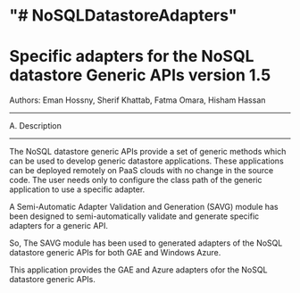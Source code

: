 "# NoSQLDatastoreAdapters" 
===============================================================
Specific adapters for the NoSQL datastore Generic APIs version 1.5
===============================================================
Authors: Eman Hossny, Sherif Khattab, Fatma Omara, Hisham Hassan 

****************
A. Description
****************
The NoSQL datastore generic APIs provide a set of generic methods which can be used to develop
generic datastore applications. These applications can be deployed remotely on PaaS clouds 
with no change in the source code. The user needs only to configure the class path of the generic
application to use a specific adapter.

A Semi-Automatic Adapter Validation and Generation (SAVG) module has been designed to semi-automatically validate and generate specific adapters for a generic API.

So, The SAVG module has been used to generated adapters of the NoSQL datastore generic APIs for both 
GAE and Windows Azure.

This application provides the GAE and Azure adapters ofor the NoSQL datastore generic APIs.